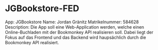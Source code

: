 # JGBookstore-FED
App: JGBookstore 
  Name: Jordan Gränitz 
  Matrikelnummer: 584628 
  Description: Die App soll eine Web-Application werden, welche einen Online-Buchladen mit der Bookmonkey API realisieren soll. Dabei liegt der Fokus auf das Frontend und das Backend wird haupsächlich durch die Bookmonkey API realisiert. 
